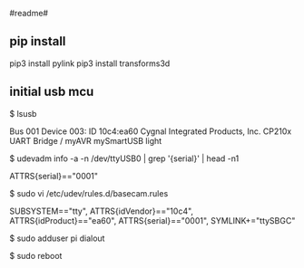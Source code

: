 #readme#

## pip install
pip3 install pylink
pip3 install transforms3d

## initial usb mcu ##
$ lsusb

Bus 001 Device 003: ID 10c4:ea60 
Cygnal Integrated Products, Inc. CP210x UART Bridge / myAVR mySmartUSB light

$ udevadm info -a -n /dev/ttyUSB0 | grep '{serial}' | head -n1

ATTRS{serial}=="0001"

$ sudo vi /etc/udev/rules.d/basecam.rules

SUBSYSTEM=="tty", ATTRS{idVendor}=="10c4", ATTRS{idProduct}=="ea60", ATTRS{serial}=="0001", SYMLINK+="ttySBGC"

$ sudo adduser pi dialout

$ sudo reboot
